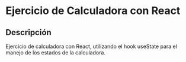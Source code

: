 # Ejercicio de Calculadora con React

## Descripción

Ejercicio de calculadora con React, utilizando el hook useState para el manejo de los estados de la calculadora.
